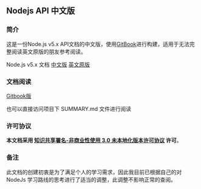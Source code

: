 ## Nodejs API 中文版

### 简介

这是一份Node.js v5.x API文档的中文版，使用[GitBook](https://github.com/GitbookIO/gitbook)进行构建，适用于无法完整阅读英文原版的朋友参考阅读。

Node.js v5.x 文档 [中文版](https://github.com/Amery2010/nodejs-api-book/) [英文原版](https://nodejs.org/dist/latest-v5.x/docs/api/)

### 文档阅读

[Gitbook版](http://xiangfa.org/nodejs-api-book/)

也可以直接访问项目下 SUMMARY.md 文件进行阅读

### 许可协议

**本文档采用 [知识共享署名-非商业性使用 3.0 未本地化版本许可协议](http://creativecommons.org/licenses/by-nc/3.0/deed.zh) 许可**。

### 备注

此文档的创建初衷是为了满足个人的学习需求，因此我目前已根据自己的对 NodeJs 学习路线的思考进行了适当的调整，此调整不影响正常的查阅。
